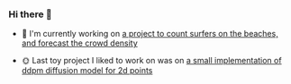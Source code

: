 ### Hi there 👋

 - 🔭 I'm currently working on [a project to count surfers on the beaches, and forecast the crowd density](https://github.com/AlexandreNap/surf-crowd) 
 
 - 🌞 Last toy project I liked to work on was on [a small implementation of ddpm diffusion model for 2d points](https://github.com/AlexandreNap/Denoising-Diffusion-Probabilistic-Model-toy-project) 
<!--
**AlexandreNap/AlexandreNap** is a ✨ _special_ ✨ repository because its `README.md` (this file) appears on your GitHub profile.

Here are some ideas to get you started:

- 🔭 I’m currently working on ...
- 🌱 I’m currently learning ...
- 👯 I’m looking to collaborate on ...
- 🤔 I’m looking for help with ...
- 💬 Ask me about ...
- 📫 How to reach me: ...
- 😄 Pronouns: ...
- ⚡ Fun fact: ...
-->
